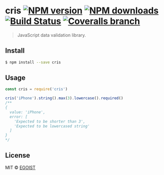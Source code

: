 # cris [![NPM version](https://img.shields.io/npm/v/cris.svg)](https://npmjs.com/package/cris) [![NPM downloads](https://img.shields.io/npm/dm/cris.svg)](https://npmjs.com/package/cris) [![Build Status](https://img.shields.io/circleci/project/egoist/cris/master.svg)](https://circleci.com/gh/egoist/cris) [![Coveralls branch](https://img.shields.io/coveralls/egoist/cris/master.svg)](https://github.com/egoist/cris)

> JavaScript data validation library.

## Install

```bash
$ npm install --save cris
```

## Usage

```js
const cris = require('cris')

cris('iPhone').string().max(3).lowercase().required()
/**
{
  value: 'iPhone',
  error: [
    'Expected to be shorter than 3',
    'Expected to be lowercased string' 
  ] 
}
*/
```

## License

MIT © [EGOIST](https://github.com/egoist)
